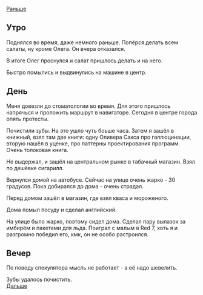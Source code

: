 [Раньше](2020.07.17.md)  
## Утро
Поднялся во время, даже немного раньше. Попёрся делать всем салаты, ну кроме Олега. Он вчера отказался.

В итоге Олег проснулся и салат пришлось делать и на него.

Быстро помылись и выдвинулись на машине в центр.
## День
Меня довезли до стоматологии во время. Для этого пришлось напрячься и проложить маршрут в навигаторе. Сегодня в центре города опять протесты.

Почистили зубы. На это ушло чуть боьше часа. Затем я зашёл в книжный, взял там две книги: одну Оливера Сакса про галлюцинации, вторую нашёл в уценке, про паттерны проектирования программ. Очень толоковая книга.

Не выдержал, и зашёл на центральном рынке в табачный магазин. Взял по дешёвке сигарилл.

Вернулся домой на автобусе. Сейчас на улице очень жарко - 30 градусов. Пока добирался до дома - очень страдал.

Перед домом зашёл в магазин, где взял кваса и мороженого.

Дома помыл посуду и сделал английский.

На улице было жарко, поэтому сидел дома.
Сделал пару вылазок за имбирём и пакетами для льда.
Поиграл с малым в Red 7, хоть я и разгромно победил его, кмк, он не особо растроился.
## Вечер
По поводу спекулятора мысль не работает - а её надо шевелить.

Зубы удалось почистить.  
[Дальше](2020.07.19.md)